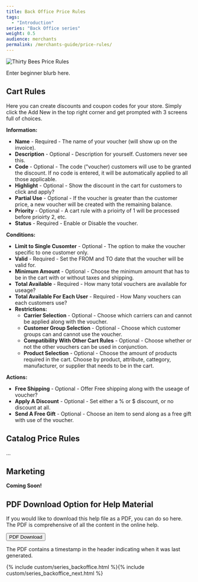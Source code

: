 ```yaml
---
title: Back Office Price Rules
tags:
  - "Introduction"
series: "Back Office series"
weight: 0.5
audience: merchants
permalink: /merchants-guide/price-rules/
---
```


![Thirty Bees Price Rules]({{baseurl}}/thirtybees/images/merchants-guide/price-rules.jpg  "Thirty Bees Price Rules")

Enter beginner blurb here.

## Cart Rules

Here you can create discounts and coupon codes for your store.  Simply click the Add New in the top right corner and get prompted with 3 screens full of choices.

**Information:**
- **Name** - Required - The name of your voucher (will show up on the invoice).
- **Description** - Optional - Description for yourself.  Customers never see this.
- **Code** - Optional - The code ("voucher) customers will use to be granted the discount.  If no code is entered, it will be automatically applied to all those applicable.
- **Highlight** - Optional - Show the discount in the cart for customers to click and apply?
- **Partial Use** - Optional - If the voucher is greater than the customer price, a new voucher will be created with the remaining balance.
- **Priority** - Optional - A cart rule with a prioirty of 1 will be processed before prioirty 2, etc.
- **Status** - Required - Enable or Disable the voucher.

**Conditions:**

- **Limit to Single Cusomter** - Optional - The option to make the voucher specific to one customer only.
- **Valid** - Required - Set the FROM and TO date that the voucher will be valid for.
- **Minimum Amount** - Optional - Choose the minimum amount that has to be in the cart with or without taxes and shipping.
- **Total Available** - Required -  How many total vouchers are available for useage?
- **Total Available For Each User** - Required - How Many vouchers can each customers use?
- **Restrictions:**
  - **Carrier Selection** - Optional - Choose which carriers can and cannot be applied along with the voucher.
  - **Customer Group Selection** - Optional - Choose which customer groups can and cannot use the voucher.
  - **Compatibility With Other Cart Rules** - Optional - Choose whether or not the other vouchers can be used in conjunction.
  - **Product Selection** - Optional - Choose the amount of products required in the cart.  Choose by product, attribute, cattegory, manufacturer, or supplier that needs to be in the cart.

**Actions:**

- **Free Shipping** - Optional - Offer Free shipping along with the useage of voucher?
- **Apply A Discount** - Optional - Set either a % or $ discount, or no discount at all.
- **Send A Free Gift** - Optional - Choose an item to send along as a free gift with use of the voucher.

## Catalog Price Rules

...

## Marketing

**Coming Soon!**

## PDF Download Option for Help Material

If you would like to download this help file as a PDF, you can do so here. The PDF is comprehensive of all the content in the online help.   

<a target="_blank" class="noCrossRef" href="{{base}}/thirtybees/pdf/thirtybees_merchant_guide.pdf"><button type="button" class="btn btn-default" aria-label="Left Align"><span class="glyphicon glyphicon-download-alt" aria-hidden="true"></span> PDF Download</button></a>

The PDF contains a timestamp in the header indicating when it was last generated.

{% include custom/series_backoffice.html %}{% include custom/series_backoffice_next.html %}
